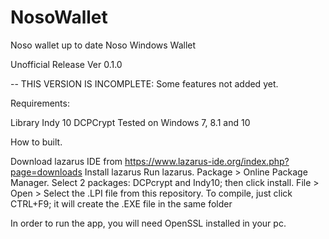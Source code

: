 # NosoWallet
Noso wallet up to date
Noso Windows Wallet

Unofficial Release Ver 0.1.0

-- THIS VERSION IS INCOMPLETE: Some features not added yet.

Requirements:

Library Indy 10
DCPCrypt
Tested on Windows 7, 8.1 and 10

How to built.

Download lazarus IDE from https://www.lazarus-ide.org/index.php?page=downloads
Install lazarus
Run lazarus. Package > Online Package Manager.
Select 2 packages: DCPcrypt and Indy10; then click install.
File > Open > Select the .LPI file from this repository.
To compile, just click CTRL+F9; it will create the .EXE file in the same folder

In order to run the app, you will need OpenSSL installed in your pc.
